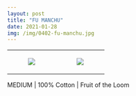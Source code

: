 ```yaml
---
layout: post
title: "FU MANCHU"
date: 2021-01-28
img: /img/0402-fu-manchu.jpg
---
```




<table style="width:100%;"><tr><td style="vertical-align:top;">
      <figure class="tmblr-full" data-orig-height="2048" data-orig-width="1365" data-orig-src="https://concertshirts.netlify.app/shirts/0402/0402-01.jpg"><img src="https://64.media.tumblr.com/1914b0af594d6561fab3a4ae8f7d1ecb/736bd75a689540a0-10/s540x810/4d7198d203b9c09964da35d4c000fcddb524b616.jpg" data-orig-height="2048" data-orig-width="1365" data-orig-src="https://concertshirts.netlify.app/shirts/0402/0402-01.jpg"/></figure></td>
    <td style="vertical-align:top;">
      <figure class="tmblr-full" data-orig-height="2048" data-orig-width="1365" data-orig-src="https://concertshirts.netlify.app/shirts/0402/0402-02.jpg"><img src="https://64.media.tumblr.com/4e2253f0dbb07cef307c8ac7ba9061b1/736bd75a689540a0-88/s540x810/ddd9cba49bd2ac47208bf12ac4c0d594c41c6fb0.jpg" data-orig-height="2048" data-orig-width="1365" data-orig-src="https://concertshirts.netlify.app/shirts/0402/0402-02.jpg"/></figure></td>
  </tr></table><p>
  MEDIUM | 100% Cotton | Fruit of the Loom
</p>
